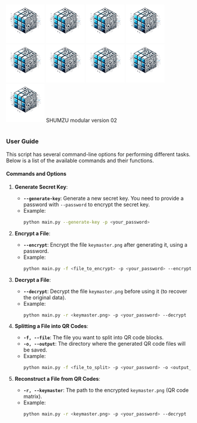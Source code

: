  ![SHUMZUlogo](/logo_SHUMZU.png) ![SHUMZUlogo](/logo_SHUMZU.png) ![SHUMZUlogo](/logo_SHUMZU.png)  ![SHUMZUlogo](/logo_SHUMZU.png)  ![SHUMZUlogo](/logo_SHUMZU.png)  ![SHUMZUlogo](/logo_SHUMZU.png)  ![SHUMZUlogo](/logo_SHUMZU.png)  ![SHUMZUlogo](/logo_SHUMZU.png)  ![SHUMZUlogo](/logo_SHUMZU.png)
SHUMZU modular  version 02
#
### **User Guide**

This script has several command-line options for performing different tasks. Below is a list of the available commands and their functions.

#### **Commands and Options**

1. **Generate Secret Key**:
   - **`--generate-key`**: Generate a new secret key. You need to provide a password with `--password` to encrypt the secret key.
   - Example:  
     ```bash
     python main.py --generate-key -p <your_password>
     ```

2. **Encrypt a File**:
   - **`--encrypt`**: Encrypt the file `keymaster.png` after generating it, using a password.
   - Example:
     ```bash
     python main.py -f <file_to_encrypt> -p <your_password> --encrypt
     ```

3. **Decrypt a File**:
   - **`--decrypt`**: Decrypt the file `keymaster.png` before using it (to recover the original data).
   - Example:
     ```bash
     python main.py -r <keymaster.png> -p <your_password> --decrypt
     ```

4. **Splitting a File into QR Codes**:
   - **`-f, --file`**: The file you want to split into QR code blocks.
   - **`-o, --output`**: The directory where the generated QR code files will be saved.
   - Example:
     ```bash
     python main.py -f <file_to_split> -p <your_password> -o <output_directory>
     ```

5. **Reconstruct a File from QR Codes**:
   - **`-r, --keymaster`**: The path to the encrypted `keymaster.png` (QR code matrix).
   - Example:
     ```bash
     python main.py -r <keymaster.png> -p <your_password> --decrypt
     ```

